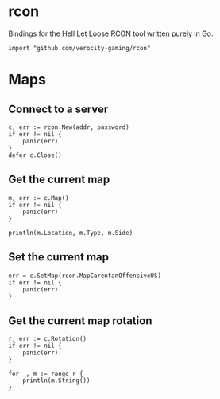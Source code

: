 # rcon
Bindings for the Hell Let Loose RCON tool written purely in Go.

`import "github.com/verocity-gaming/rcon"`

# Maps

## Connect to a server
```
c, err := rcon.New(addr, password)
if err != nil {
	panic(err)
}
defer c.Close()
```

## Get the current map
```
m, err := c.Map()
if err != nil {
	panic(err)
}

println(m.Location, m.Type, m.Side)
```

## Set the current map
```
err = c.SetMap(rcon.MapCarentanOffensiveUS)
if err != nil {
	panic(err)
}
```

## Get the current map rotation
```
r, err := c.Rotation()
if err != nil {
	panic(err)
}

for _, m := range r {
	println(m.String())
}
```